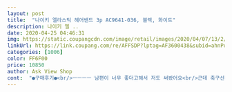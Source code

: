 ```yaml
---
layout: post 
title:  "나이키 엘라스틱 헤어밴드 3p AC9641-036, 블랙, 화이트" 
description: 나이키 엘 ..
date: 2020-04-25 04:46:31 
img: https://static.coupangcdn.com/image/retail/images/2020/04/07/13/2/a813a8df-f239-4815-95f9-a1ed52cc8dd7.jpg 
linkUrl: https://link.coupang.com/re/AFFSDP?lptag=AF3600438&subid=ahnPublicAsk&pageKey=1435729646&itemId=2478336477&vendorItemId=4873012030&traceid=V0-113-1447c1b839bc8768 
categories: [1006] 
color: FF6F00 
price: 10850 
author: Ask View Shop 
cont:  "●구매후기●<br/>ㅡㅡㅡㅡ 남편이 너무 좋더고해서 저도 써봤어요<br/>근데 축구선수핏하려면 머리가 많이 길어야한다.<br/><br/>남편 사줬는데 꽉 조이지도 않고 착용감이 너무 좋다네요~<br/>머리에 크게 쪼임도 없고 땀이 얼굴쪽으로 흘러내리지 않아서 참 좋으네요~<br/>안쪽 논슬립 실리콘이 있어서 흘러내리지 않아서 편하네요~<br/>엄청 가벼운 사용감이라고 해야할까요? 정말 편해요~<br/>장착하고 조깅나가면 간지1등 된다.<br/><br/>집에서 애기 돌볼때 머리띠하면 흘러내리거나 귀뒤가 아파서 두통 올 때도 있는데 요건 두통 걱정없이 흘러내리지 않아서 편해요~<br/>ㅡㅡㅡㅡ 남편이 너무 좋더고해서 저도 써봤어요<br/>근데 축구선수핏하려면 머리가 많이 길어야한다.<br/><br/>남편 사줬는데 꽉 조이지도 않고 착용감이 너무 좋다네요~<br/>머리에 크게 쪼임도 없고 땀이 얼굴쪽으로 흘러내리지 않아서 참 좋으네요~<br/>안쪽 논슬립 실리콘이 있어서 흘러내리지 않아서 편하네요~<br/>엄청 가벼운 사용감이라고 해야할까요? 정말 편해요~<br/>장착하고 조깅나가면 간지1등 된다.<br/><br/>집에서 애기 돌볼때 머리띠하면 흘러내리거나 귀뒤가 아파서 두통 올 때도 있는데 요건 두통 걱정없이 흘러내리지 않아서 편해요~<br/>" 
---
```

